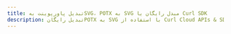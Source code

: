 ---title: تبدیل پاورپوینت بهSVG، POTX به SVG مبدل رایگان یا Curl SDKdescription: تبدیل رایگانPOTX به SVG با استفاده از Curl Cloud APIs & SDK. همچنین اسناد Microsoft PowerPoint را در Cloud ایجاد، ویرایش و رندر کنید.---
